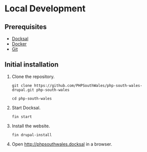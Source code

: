# Local Development

## Prerequisites

* [Docksal](https://docksal.io)
* [Docker](https://www.docker.com)
* [Git](https://git-scm.com)

## Initial installation

1. Clone the repository.

    ```
    git clone https://github.com/PHPSouthWales/php-south-wales-drupal.git php-south-wales

    cd php-south-wales
    ```

1. Start Docksal.

    ```
    fin start
    ```

1. Install the website.

    ```
    fin drupal-install
    ```

1. Open <http://phpsouthwales.docksal> in a browser.
